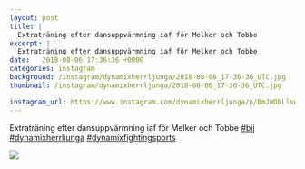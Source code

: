 ```yaml
---
layout: post
title: |
  Extraträning efter dansuppvärmning iaf för Melker och Tobbe 
excerpt: |
  Extraträning efter dansuppvärmning iaf för Melker och Tobbe   
date:   2018-08-06 17:36:36 +0000
categories: instagram
background: /instagram/dynamixherrljunga/2018-08-06_17-36-36_UTC.jpg
thumbnail: /instagram/dynamixherrljunga/2018-08-06_17-36-36_UTC.jpg

instagram_url: https://www.instagram.com/dynamixherrljunga/p/BmJWObLlswn
---
```

Extraträning efter dansuppvärmning iaf för Melker och Tobbe [#bjj](https://www.instagram.com/explore/tags/bjj/) [#dynamixherrljunga](https://www.instagram.com/explore/tags/dynamixherrljunga/) [#dynamixfightingsports](https://www.instagram.com/explore/tags/dynamixfightingsports/)



<img src='{{ site.baseurl }}/instagram/dynamixherrljunga/2018-08-06_17-36-36_UTC.jpg' class='img-fluid' />
